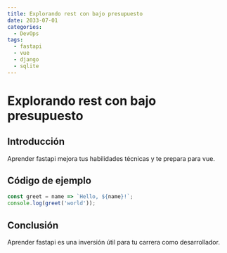 ```yaml
---
title: Explorando rest con bajo presupuesto
date: 2033-07-01
categories:
  - DevOps
tags:
  - fastapi
  - vue
  - django
  - sqlite
---
```


# Explorando rest con bajo presupuesto

## Introducción

Aprender fastapi mejora tus habilidades técnicas y te prepara para vue.

## Código de ejemplo

```javascript
const greet = name => `Hello, ${name}!`;
console.log(greet('world'));
```

## Conclusión

Aprender fastapi es una inversión útil para tu carrera como desarrollador.